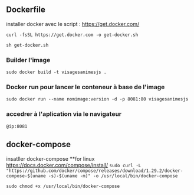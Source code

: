 ## Dockerfile
installer docker avec le script : https://get.docker.com/

```curl -fsSL https://get.docker.com -o get-docker.sh```

```sh get-docker.sh```

### Builder l'image
```sudo docker build -t visagesanimesjs .```
### Docker run pour lancer le conteneur à base de l'image

```sudo docker run --name nomimage:version -d -p 8081:80 visagesanimesjs```
### accedrer à l'aplication via le navigateur
```@ip:8081``` 


## docker-compose
insatller docker-compose **for linux https://docs.docker.com/compose/install/
```sudo curl -L "https://github.com/docker/compose/releases/download/1.29.2/docker-compose-$(uname -s)-$(uname -m)" -o /usr/local/bin/docker-compose```

```sudo chmod +x /usr/local/bin/docker-compose```